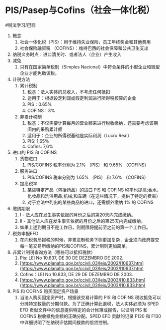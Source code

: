 # PIS/Pasep与Cofins（社会一体化税）
#税法学习/巴西
1. 概念
   1. 社会一体化税（PIS）：用于维持失业保险，员工年终奖金和其他费用
   2. 社会保险融资税 （COFINS）：维持巴西的社会保障和公共卫生支出
2. 纳税义务时点：进口清关时、或者法人（企业）产生收入
3. 减免
   1. 只有在国家简单税制（Simples Nacional）中符合条件的小型企业和微型企业才能免缴该税。
4. 计税方法
   1. 累计税制
      1. 税基：法人实体的总收入，不考虑任何抵扣
      2. 适用于：根据设定利润或假定利润进行所得税核算的企业
      3. PIS：0.65%
      4. COFINS：3%
   2. 非累计税制
      1. 税基：不仅需要计算每月的营业额来进行税收缴纳，还需要考虑该期间内的采购累计额
      2. 适用于：企业的所得税基础是实际利润（Lucro Real）
      3. PIS: 1,65%
      4. Cofins: 7,6%
5. 进口的 PIS 和 COFINS
   1. 货物进口
      1. PIS/COFINS 税率分别为 2.1% （PIS） 和 9.65% （COFINS）
   2. 服务进口
      1. PIS/COFINS 税率分别为 1.65% （PIS） 和 7.6% （COFINS）
   3. 提高税率
      1. 某些特定产品（包括药品）的进口 PIS 和 COFINS 税率也提高;香水、化妆品和洗浴用品;机械;和车辆（在这些情况下，提供了特定的费率）
      2. 对于立法中列出的某些商品的进口，还需额外缴纳 1% 的 COFINS
6. 缴纳期限
   1. I - 法人应在发生事实依据的月份之后的第20天内完成缴纳。
   2. II - 其他法人应在发生事实依据的月份之后的第25天内完成缴纳。
   3. 如果上述到期日不是工作日，则期限将提前至之前的第一个工作日。
7. 税务申报EFD
   1. 在向税务局报税的时候，非累进制税务下则更加复杂，企业须向政府提交每一笔交易所缴纳的PIS和COFINS，累计制则更加简单。
8. 非累计制税查询方法（哪些可以抵扣税款）
   1. Pis: LEI No 10.637, DE 30 DE DEZEMBRO DE 2002.
   2. [https://www.planalto.gov.br/ccivil_03/leis/2002/l10637.htm](https://www.planalto.gov.br/ccivil_03/leis/2002/l10637.htm)
   3. Cofins：LEI No 10.833, DE 29 DE DEZEMBRO DE 2003.
   4. [https://www.planalto.gov.br/ccivil_03/leis/2003/l10.833.htm](https://www.planalto.gov.br/ccivil_03/leis/2003/l10.833.htm)
9. PIS 和 COFINS 购买固定资产场景
   1. 当法人购买固定资产时，根据该交易计算的 PIS 和 COFINS 税收抵免可以分摊特定数量的分期付款。为了正确计算此退税，法人实体必须为 SPED EFD 贡献文件中的信息提供特定的会计帐簿或报告，以证明 PIS 和 COFINS 税收抵免金额的正确分配。SPED EFD 贡献的记录 F120 和 F130 中详细说明了在纳税评估期间拨款的信贷控制。

⠀
